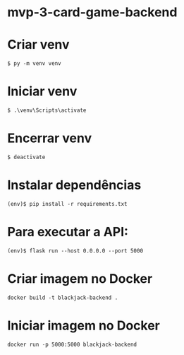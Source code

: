 # mvp-3-card-game-backend

# Criar venv

```
$ py -m venv venv
```

# Iniciar venv

```
$ .\venv\Scripts\activate
```

# Encerrar venv

```
$ deactivate
```

# Instalar dependências

```
(env)$ pip install -r requirements.txt
```

# Para executar a API:

```
(env)$ flask run --host 0.0.0.0 --port 5000
```

# Criar imagem no Docker

```
docker build -t blackjack-backend .
```

# Iniciar imagem no Docker

```
docker run -p 5000:5000 blackjack-backend
```
